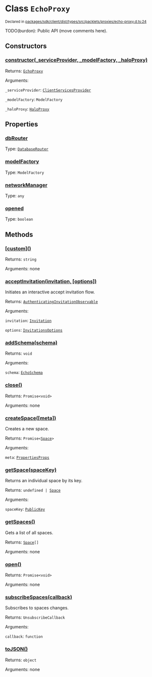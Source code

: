 # Class `EchoProxy`
<sub>Declared in [packages/sdk/client/dist/types/src/packlets/proxies/echo-proxy.d.ts:24]()</sub>


TODO(burdon): Public API (move comments here).


## Constructors
### [constructor(_serviceProvider, _modelFactory, _haloProxy)]()



Returns: <code>[EchoProxy](/api/@dxos/react-client/classes/EchoProxy)</code>

Arguments: 

`_serviceProvider`: <code>[ClientServicesProvider](/api/@dxos/react-client/interfaces/ClientServicesProvider)</code>

`_modelFactory`: <code>ModelFactory</code>

`_haloProxy`: <code>[HaloProxy](/api/@dxos/react-client/classes/HaloProxy)</code>


## Properties
### [dbRouter]()
Type: <code>[DatabaseRouter](/api/@dxos/react-client/classes/DatabaseRouter)</code>

### [modelFactory]()
Type: <code>ModelFactory</code>

### [networkManager]()
Type: <code>any</code>

### [opened]()
Type: <code>boolean</code>


## Methods
### [\[custom\]()]()



Returns: <code>string</code>

Arguments: none

### [acceptInvitation(invitation, \[options\])]()



Initiates an interactive accept invitation flow.


Returns: <code>[AuthenticatingInvitationObservable](/api/@dxos/react-client/interfaces/AuthenticatingInvitationObservable)</code>

Arguments: 

`invitation`: <code>[Invitation](/api/@dxos/react-client/interfaces/Invitation)</code>

`options`: <code>[InvitationsOptions](/api/@dxos/react-client/types/InvitationsOptions)</code>

### [addSchema(schema)]()



Returns: <code>void</code>

Arguments: 

`schema`: <code>[EchoSchema](/api/@dxos/react-client/classes/EchoSchema)</code>

### [close()]()



Returns: <code>Promise&lt;void&gt;</code>

Arguments: none

### [createSpace(\[meta\])]()



Creates a new space.


Returns: <code>Promise&lt;[Space](/api/@dxos/react-client/interfaces/Space)&gt;</code>

Arguments: 

`meta`: <code>[PropertiesProps](/api/@dxos/react-client/types/PropertiesProps)</code>

### [getSpace(spaceKey)]()



Returns an individual space by its key.


Returns: <code>undefined | [Space](/api/@dxos/react-client/interfaces/Space)</code>

Arguments: 

`spaceKey`: <code>[PublicKey](/api/@dxos/react-client/classes/PublicKey)</code>

### [getSpaces()]()



Gets a list of all spaces.


Returns: <code>[Space](/api/@dxos/react-client/interfaces/Space)[]</code>

Arguments: none

### [open()]()



Returns: <code>Promise&lt;void&gt;</code>

Arguments: none

### [subscribeSpaces(callback)]()



Subscribes to spaces changes.


Returns: <code>UnsubscribeCallback</code>

Arguments: 

`callback`: <code>function</code>

### [toJSON()]()



Returns: <code>object</code>

Arguments: none
